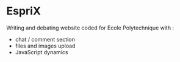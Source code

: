 # EspriX

 Writing and debating website coded for Ecole Polytechnique with :
 - chat / comment section 
 - files and images upload
 - JavaScript dynamics 
 

